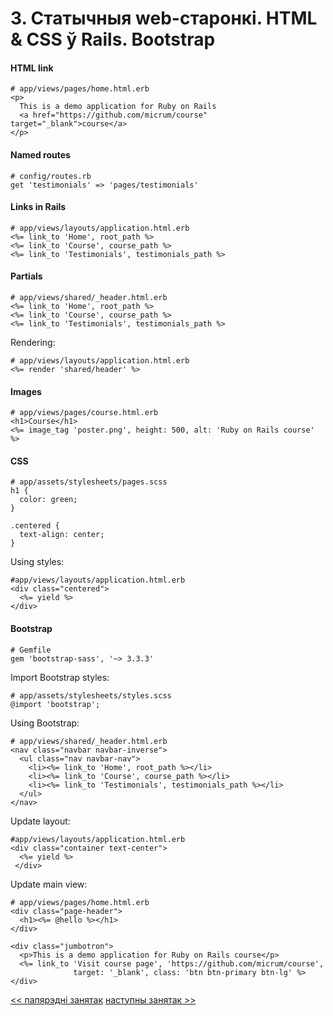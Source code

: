# 3. Статычныя web-старонкi. HTML & CSS ў Rails. Bootstrap

#### HTML link

    # app/views/pages/home.html.erb
    <p>
      This is a demo application for Ruby on Rails
      <a href="https://github.com/micrum/course" target="_blank">course</a>
    </p>

#### Named routes

    # config/routes.rb
    get 'testimonials' => 'pages/testimonials'

#### Links in Rails

    # app/views/layouts/application.html.erb
    <%= link_to 'Home', root_path %>
    <%= link_to 'Course', course_path %>
    <%= link_to 'Testimonials', testimonials_path %>

#### Partials

    # app/views/shared/_header.html.erb
    <%= link_to 'Home', root_path %>
    <%= link_to 'Course', course_path %>
    <%= link_to 'Testimonials', testimonials_path %>

Rendering:

    # app/views/layouts/application.html.erb
    <%= render 'shared/header' %>

#### Images

    # app/views/pages/course.html.erb
    <h1>Course</h1>
    <%= image_tag 'poster.png', height: 500, alt: 'Ruby on Rails course' %>

#### CSS

    # app/assets/stylesheets/pages.scss
    h1 {
      color: green;
    }

    .centered {
      text-align: center;
    }

Using styles:

    #app/views/layouts/application.html.erb
    <div class="centered">
      <%= yield %>
    </div>

#### Bootstrap

    # Gemfile
    gem 'bootstrap-sass', '~> 3.3.3'

Import Bootstrap styles:

    # app/assets/stylesheets/styles.scss
    @import 'bootstrap';

Using Bootstrap:

    # app/views/shared/_header.html.erb
    <nav class="navbar navbar-inverse">
      <ul class="nav navbar-nav">
        <li><%= link_to 'Home', root_path %></li>
        <li><%= link_to 'Course', course_path %></li>
        <li><%= link_to 'Testimonials', testimonials_path %></li>
      </ul>
    </nav>

Update layout:

    #app/views/layouts/application.html.erb
    <div class="container text-center">
      <%= yield %>
     </div>

Update main view:

    # app/views/pages/home.html.erb
    <div class="page-header">
      <h1><%= @hello %></h1>
    </div>

    <div class="jumbotron">
      <p>This is a demo application for Ruby on Rails course</p>
      <%= link_to 'Visit course page', 'https://github.com/micrum/course',
                  target: '_blank', class: 'btn btn-primary btn-lg' %>
    </div>



[<< папярэдні занятак](2_lecture.md)
[наступны занятак >>](4_lecture.md)
